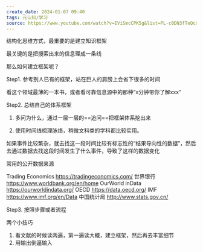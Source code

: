 ```yaml
---
create_date: 2024-01-07 09:40
tags: 元认知/学习
source: https://www.youtube.com/watch?v=EViSmcCPK5g&list=PL-c0DN3fTeQcXs9FO5fhMWLm211Pii8Es&index=13
---
```


结构化思维方式，最重要的是建立知识框架

最关键的是把搜索出来的信息理成一条线

那么如何建立框架呢？

Step1. 参考别人已有的框架，站在巨人的肩膀上会省下很多的时间

看这个领域最薄的一本书，或者看可靠信息源中的那种“x分钟带你了解xxx”

Step2. 总结自己的体系框架

1. 多问为什么，通过一层一层的==追问==把框架体系挖出来

2. 使用时间线梳理脉络，稍微文科类的学科都比较实用。

如果事件比较繁杂，就去找这一段时间比较有标志性的“结果导向性的数据”，然后去通过数据去找这段时间发生了什么事件，导致了这样的数据变化

常用的公开数据来源

Trading Economics https://tradingeconomics.com/
世界银行 https://www.worldbank.org/en/home
OurWorld inData https://ourworldindata.org/
OECD https://data.oecd.org/
IMF https://www.imf.org/en/Data
中国统计局 http://www.stats.gov.cn/

Step3. 按照步骤或者流程

两个小技巧

1. 看文献的时候读两遍，第一遍读大概，建立框架，然后再去丰富细节
2. 用输出倒逼输入


